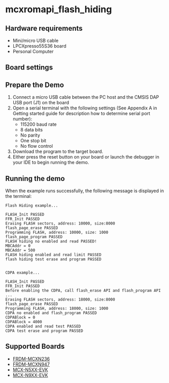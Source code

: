 # mcxromapi_flash_hiding

## Hardware requirements
- Mini/micro USB cable
- LPCXpresso55S36 board
- Personal Computer

## Board settings

## Prepare the Demo
1.  Connect a micro USB cable between the PC host and the CMSIS DAP USB port (J1) on the board
2.  Open a serial terminal with the following settings (See Appendix A in Getting started guide for description how to determine serial port number):
    - 115200 baud rate
    - 8 data bits
    - No parity
    - One stop bit
    - No flow control
3.  Download the program to the target board.
4.  Either press the reset button on your board or launch the debugger in your IDE to begin running the demo.

## Running the demo

When the example runs successfully, the following message is displayed in the terminal:

```
Flash Hiding example...

FLASH_Init PASSED
FFR_Init PASSED
Erasing FLASH sectors, address: 10000, size:8000
flash_page_erase PASSED
Programming FLASH, address: 10000, size: 1000
flash_page_program PASSED
FLASH hiding no enabled and read PASSED!
MBCAddr = 0
MBCAddr = 500
FLASH hiding enabled and read limit PASSED
flash hiding test erase and program PASSED


CDPA example...

FLASH_Init PASSED
FFR_Init PASSED
Before enabling the CDPA, call flash_erase API and flash_program API ...
Erasing FLASH sectors, address: 18000, size:8000
flash_page_erase PASSED
Programming FLASH, address: 18000, size: 1000
CDPA no enabled and flash_program PASSED
CDPABlock = 0
CDPABlock = 4000
CDPA enabled and read test PASSED
CDPA test erase and program PASSED

```

## Supported Boards
- [FRDM-MCXN236](../../../_boards/frdmmcxn236/driver_examples/romapi/flashhiding/example_board_readme.md)
- [FRDM-MCXN947](../../../_boards/frdmmcxn947/driver_examples/romapi/flashhiding/example_board_readme.md)
- [MCX-N5XX-EVK](../../../_boards/mcxn5xxevk/driver_examples/romapi/flashhiding/example_board_readme.md)
- [MCX-N9XX-EVK](../../../_boards/mcxn9xxevk/driver_examples/romapi/flashhiding/example_board_readme.md)
